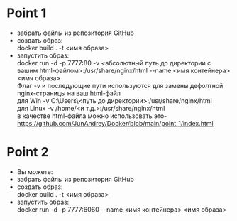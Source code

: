 # Point 1<br/>
* забрать файлы из репозитория GitHub<br/>
* создать образ:<br/>
  docker build . -t <имя образа><br/>
* запустить образ:<br/>
  docker run -d -p 7777:80 -v <абсолютный путь до директории с вашим html-файлом>:/usr/share/nginx/html --name <имя контейнера> <имя образа><br/>
  Флаг -v и последующие пути используются для замены дефолтной nginx-страницы на ваш html-файл<br/> 
  для Win -v C:\\Users\\<путь до директории>:/usr/share/nginx/html<br/>
  для Linux -v /home/<и т.д.>:/usr/share/nginx/html<br/>
  в качестве html-файла можно использовать это-https://github.com/JunAndrey/Docker/blob/main/point_1/index.html<br/>

# Point 2<br/>
* Вы можете:<br/>
* забрать файлы из репозитория GitHub<br/>
* создать образ:<br/>
  docker build . -t <имя образа><br/>
* запустить образ:<br/>
  docker run -d -p 7777:6060 --name <имя контейнера> <имя образа><br/>
